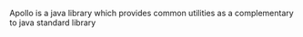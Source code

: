 Apollo is a java library which provides common utilities as a complementary to java standard library